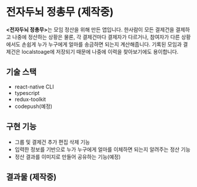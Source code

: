 # 전자두뇌 정총무 (제작중)
<b><전자두뇌 정총무></b>는 모임 정산을 위해 만든 앱입니다. 한사람이 모든 결제건을 결제하고 나중에 정산하는 상황은 물론, 각 결제건마다 결제자가 다르거나, 참여자가 다른 상황에서도 손쉽게 누가 누구에게 얼마를 송금하면 되는지 계산해줍니다.
기록된 모임과 결제건은 localstoage에 저장되기 때문에 나중에 이력을 찾아보기에도 용이합니다.

## 기술 스택
- react-native CLI
- typescript
- redux-toolkit
- codepush(예정)

## 구현 기능
- 그룹 및 결제건 추가 편집 삭제 기능
- 입력한 정보를 기반으로 누가 누구에게 얼마를 이체하면 되는지 알려주는 정산 기능
- 정산 결과를 이미지로 만들어 공유하는 기능(예정)

## 결과물 (제작중)
